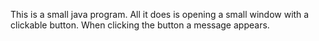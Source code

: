 This is a small java program.
All it does is opening a small window with a clickable button.
When clicking the button a message appears.
